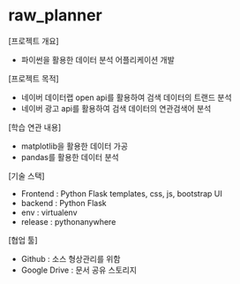 # raw_planner

[프로젝트 개요]

- 파이썬을 활용한 데이터 분석 어플리케이션 개발

[프로젝트 목적]

- 네이버 데이터랩 open api를 활용하여 검색 데이터의 트랜드 분석
- 네이버 광고 api를 활용하여 검색 데이터의 연관검색어 분석

[학습 연관 내용]

- matplotlib을 활용한 데이터 가공
- pandas를 활용한 데이터 분석

[기술 스택]

- Frontend : Python Flask templates, css, js, bootstrap UI
- backend : Python Flask
- env : virtualenv
- release : pythonanywhere

[협업 툴]

- Github : 소스 형상관리를 위함
- Google Drive : 문서 공유 스토리지
